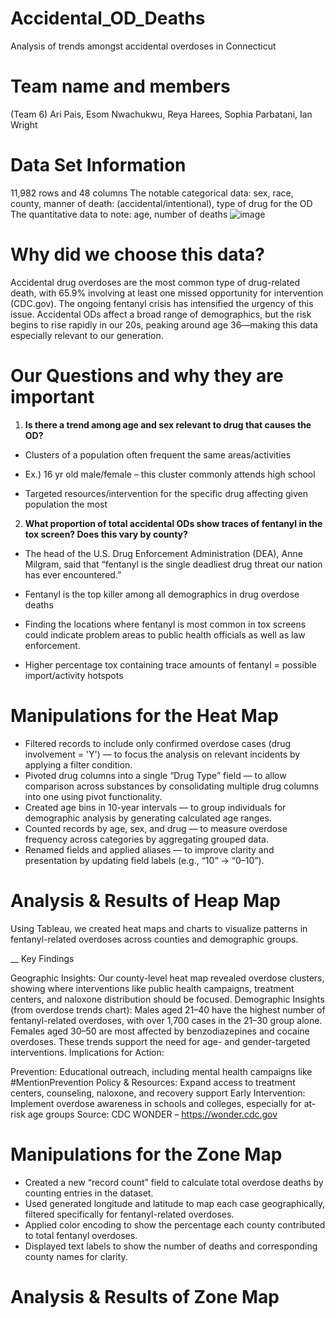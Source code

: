 # Accidental_OD_Deaths
Analysis of trends amongst accidental overdoses in Connecticut
# Team name and members
(Team 6) Ari Pais, Esom Nwachukwu, Reya Harees, Sophia Parbatani, Ian Wright
# Data Set Information
11,982 rows and 48 columns
The notable categorical data: sex, race, county, manner of death: (accidental/intentional), type of drug for the OD
The quantitative data to note: age, number of deaths
![image](https://github.com/user-attachments/assets/13d01148-403b-4a23-8df4-c41cde18f6a3)
# Why did we choose this data?
Accidental drug overdoses are the most common type of drug-related death, with 65.9% involving at least one missed opportunity for intervention (CDC.gov). The ongoing fentanyl crisis has intensified the urgency of this issue. Accidental ODs affect a broad range of demographics, but the risk begins to rise rapidly in our 20s, peaking around age 36—making this data especially relevant to our generation.
# Our Questions and why they are important
1) __Is there a trend among age and sex relevant to drug that causes the OD?__
	
 - Clusters of a population often frequent the same areas/activities

- Ex.) 16 yr old male/female – this cluster commonly attends high school

- Targeted resources/intervention for the specific drug affecting given population the most


2) __What proportion of total accidental ODs show traces of fentanyl in the tox screen? Does this vary by county?__

 - The head of the U.S. Drug Enforcement Administration (DEA), Anne Milgram, said that “fentanyl is the single deadliest drug threat our nation has ever encountered.”

- Fentanyl is the top killer among all demographics in drug overdose deaths

- Finding the locations where fentanyl is most common in tox screens could indicate problem areas to public health officials as well as law enforcement. 

- Higher percentage tox containing trace amounts of fentanyl = possible import/activity hotspots
# Manipulations for the Heat Map

- Filtered records to include only confirmed overdose cases (drug involvement = 'Y') — to focus the analysis on relevant incidents by applying a filter condition.
- Pivoted drug columns into a single “Drug Type” field — to allow comparison across substances by consolidating multiple drug columns into one using pivot functionality.
- Created age bins in 10-year intervals — to group individuals for demographic analysis by generating calculated age ranges.
- Counted records by age, sex, and drug — to measure overdose frequency across categories by aggregating grouped data.
- Renamed fields and applied aliases — to improve clarity and presentation by updating field labels (e.g., “10” → “0–10”).

# Analysis & Results of Heap Map

Using Tableau, we created heat maps and charts to visualize patterns in fentanyl-related overdoses across counties and demographic groups.

__ Key Findings

Geographic Insights:
Our county-level heat map revealed overdose clusters, showing where interventions like public health campaigns, treatment centers, and naloxone distribution should be focused.
Demographic Insights (from overdose trends chart):
Males aged 21–40 have the highest number of fentanyl-related overdoses, with over 1,700 cases in the 21–30 group alone.
Females aged 30–50 are most affected by benzodiazepines and cocaine overdoses.
These trends support the need for age- and gender-targeted interventions.
Implications for Action:

Prevention: Educational outreach, including mental health campaigns like #MentionPrevention
Policy & Resources: Expand access to treatment centers, counseling, naloxone, and recovery support
Early Intervention: Implement overdose awareness in schools and colleges, especially for at-risk age groups
Source: CDC WONDER – https://wonder.cdc.gov
# Manipulations for the Zone Map
- Created a new “record count” field to calculate total overdose deaths by counting entries in the dataset.
- Used generated longitude and latitude to map each case geographically, filtered specifically for fentanyl-related overdoses.
- Applied color encoding to show the percentage each county contributed to total fentanyl overdoses.
- Displayed text labels to show the number of deaths and corresponding county names for clarity.

# Analysis & Results of Zone Map
